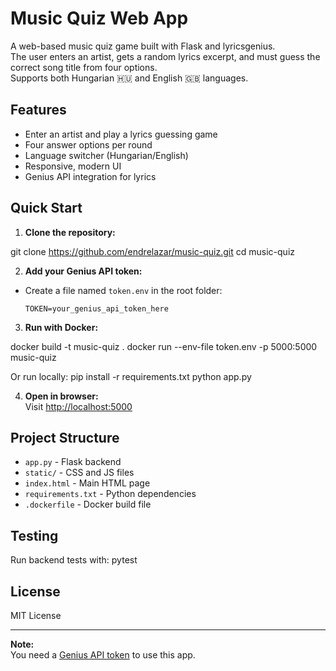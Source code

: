 # Music Quiz Web App

A web-based music quiz game built with Flask and lyricsgenius.  
The user enters an artist, gets a random lyrics excerpt, and must guess the correct song title from four options.  
Supports both Hungarian 🇭🇺 and English 🇬🇧 languages.

## Features

- Enter an artist and play a lyrics guessing game
- Four answer options per round
- Language switcher (Hungarian/English)
- Responsive, modern UI
- Genius API integration for lyrics

## Quick Start

1. **Clone the repository:**

git clone https://github.com/endrelazar/music-quiz.git 
cd music-quiz

2. **Add your Genius API token:**

- Create a file named `token.env` in the root folder:
     ```
  TOKEN=your_genius_api_token_here
  ```

3. **Run with Docker:**

docker build -t music-quiz . 
docker run --env-file token.env -p 5000:5000 music-quiz

Or run locally:
pip install -r requirements.txt 
python app.py

4. **Open in browser:**  
Visit [http://localhost:5000](http://localhost:5000)

## Project Structure

- `app.py` - Flask backend
- `static/` - CSS and JS files
- `index.html` - Main HTML page
- `requirements.txt` - Python dependencies
- `.dockerfile` - Docker build file

## Testing

Run backend tests with:
pytest


## License

MIT License

---

**Note:**  
You need a [Genius API token](https://genius.com/api-clients) to use this app.